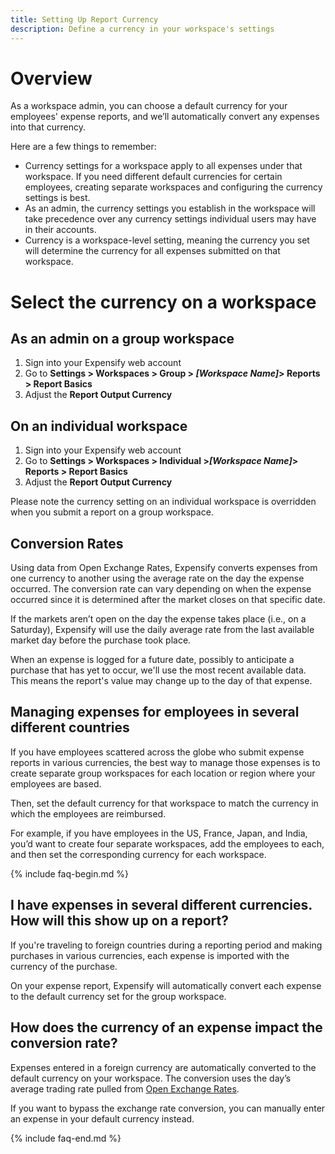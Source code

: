```yaml
---
title: Setting Up Report Currency
description: Define a currency in your workspace's settings
---
```


# Overview
As a workspace admin, you can choose a default currency for your employees' expense reports, and we’ll automatically convert any expenses into that currency. 

Here are a few things to remember:
- Currency settings for a workspace apply to all expenses under that workspace. If you need different default currencies for certain employees, creating separate workspaces and configuring the currency settings is best.
- As an admin, the currency settings you establish in the workspace will take precedence over any currency settings individual users may have in their accounts.
- Currency is a workspace-level setting, meaning the currency you set will determine the currency for all expenses submitted on that workspace. 

# Select the currency on a workspace

## As an admin on a group workspace

1. Sign into your Expensify web account
2. Go to **Settings > Workspaces > Group > _[Workspace Name]_> Reports > Report Basics**
3. Adjust the **Report Output Currency**

## On an individual workspace

1. Sign into your Expensify web account
2. Go to **Settings > Workspaces > Individual >_[Workspace Name]_> Reports > Report Basics**
3. Adjust the **Report Output Currency**

Please note the currency setting on an individual workspace is overridden when you submit a report on a group workspace.

## Conversion Rates

Using data from Open Exchange Rates, Expensify converts expenses from one currency to another using the average rate on the day the expense occurred. The conversion rate can vary depending on when the expense occurred since it is determined after the market closes on that specific date.

If the markets aren’t open on the day the expense takes place (i.e., on a Saturday), Expensify will use the daily average rate from the last available market day before the purchase took place. 

When an expense is logged for a future date, possibly to anticipate a purchase that has yet to occur, we'll use the most recent available data. This means the report's value may change up to the day of that expense.

## Managing expenses for employees in several different countries 

If you have employees scattered across the globe who submit expense reports in various currencies, the best way to manage those expenses is to create separate group workspaces for each location or region where your employees are based. 

Then, set the default currency for that workspace to match the currency in which the employees are reimbursed. 

For example, if you have employees in the US, France, Japan, and India, you’d want to create four separate workspaces, add the employees to each, and then set the corresponding currency for each workspace. 

{% include faq-begin.md %}

## I have expenses in several different currencies. How will this show up on a report?

If you're traveling to foreign countries during a reporting period and making purchases in various currencies, each expense is imported with the currency of the purchase.

On your expense report, Expensify will automatically convert each expense to the default currency set for the group workspace. 

## How does the currency of an expense impact the conversion rate?

Expenses entered in a foreign currency are automatically converted to the default currency on your workspace. The conversion uses the day’s average trading rate pulled from [Open Exchange Rates](https://openexchangerates.org/). 

If you want to bypass the exchange rate conversion, you can manually enter an expense in your default currency instead.

{% include faq-end.md %}
